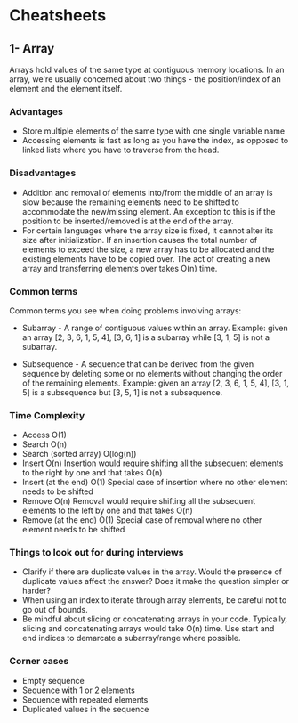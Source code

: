 # Cheatsheets
## 1- Array
Arrays hold values of the same type at contiguous memory locations. In an array, we're usually concerned about two things - the position/index of an element and the element itself. 

### Advantages

- Store multiple elements of the same type with one single variable name
- Accessing elements is fast as long as you have the index, as opposed to linked lists where you have to traverse from the head.

### Disadvantages

- Addition and removal of elements into/from the middle of an array is slow because the remaining elements need to be shifted to accommodate the new/missing element. An exception to this is if the position to be inserted/removed is at the end of the array.
- For certain languages where the array size is fixed, it cannot alter its size after initialization. If an insertion causes the total number of elements to exceed the size, a new array has to be allocated and the existing elements have to be copied over. The act of creating a new array and transferring elements over takes O(n) time.

### Common terms
Common terms you see when doing problems involving arrays:

- Subarray - A range of contiguous values within an array.
Example: given an array [2, 3, 6, 1, 5, 4], [3, 6, 1] is a subarray while [3, 1, 5] is not a subarray.

- Subsequence - A sequence that can be derived from the given sequence by deleting some or no elements without changing the order of the remaining elements.
Example: given an array [2, 3, 6, 1, 5, 4], [3, 1, 5] is a subsequence but [3, 5, 1] is not a subsequence.

### Time Complexity

- Access	O(1)	
- Search	O(n)	
- Search (sorted array)	O(log(n))	
- Insert	O(n)	Insertion would require shifting all the subsequent elements to the right by one and that takes O(n)
- Insert (at the end)	O(1)	Special case of insertion where no other element needs to be shifted
- Remove	O(n)	Removal would require shifting all the subsequent elements to the left by one and that takes O(n)
- Remove (at the end)	O(1)	Special case of removal where no other element needs to be shifted

### Things to look out for during interviews

- Clarify if there are duplicate values in the array. Would the presence of duplicate values affect the answer? Does it make the question simpler or harder?
- When using an index to iterate through array elements, be careful not to go out of bounds.
- Be mindful about slicing or concatenating arrays in your code. Typically, slicing and concatenating arrays would take O(n) time. Use start and end indices to demarcate a subarray/range where possible.

### Corner cases
- Empty sequence
- Sequence with 1 or 2 elements
- Sequence with repeated elements
- Duplicated values in the sequence

